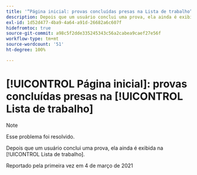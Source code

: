 ```yaml
---
title: '“Página inicial: provas concluídas presas na Lista de trabalho”'
description: Depois que um usuário conclui uma prova, ela ainda é exibida na [!UICONTROL Lista de trabalho].
exl-id: 1d52d477-4ba9-4a64-a91d-26682a6c607f
hidefromtoc: true
source-git-commit: a98c5f2dde335245343c56a2cabea9caef27e56f
workflow-type: tm+mt
source-wordcount: '51'
ht-degree: 100%

---
```


# [!UICONTROL Página inicial]: provas concluídas presas na [!UICONTROL Lista de trabalho]

>[!NOTE]
>
>Esse problema foi resolvido.

Depois que um usuário conclui uma prova, ela ainda é exibida na [!UICONTROL Lista de trabalho].

Reportado pela primeira vez em 4 de março de 2021
